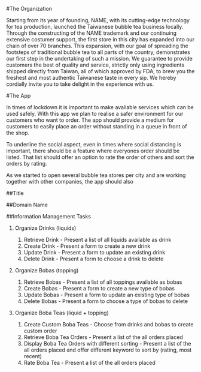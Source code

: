#The Organization

Starting from its year of founding, NAME, with its cutting-edge technology for tea production, launched the Taiwanese bubble tea business locally.
Through the constructing of the NAME trademark and our continuing extensive costumer support, the first store in this city has expanded into our chain of over 70 branches.
This expansion, with our goal of spreading the footsteps of traditional bubble tea to all parts of the country, demonstrates our first step in the undertaking of such a mission.
We guarantee to provide customers the best of quality and service, strictly only using ingredients shipped directly from Taiwan, all of which approved by FDA, to brew you the freshest and most authentic Taiwanese taste in every sip.
We hereby cordially invite you to take delight in the experience with us.

#The App

In times of lockdown it is important to make available services which can be used safely.
With this app we plan to realise a safer environment for our customers who want to order.
The app should provide a medium for customers to easily place an order without standing in a queue in front of the shop.

To underline the social aspect, even in times where social distancing is important, there should be a feature where everyones order should be listed.
That list should offer an option to rate the order of others and sort the orders by rating.

As we started to open several bubble tea stores per city and are working together with other companies, the app should also 

##Title

##Domain Name

##Information Management Tasks

1. Organize Drinks (liquids)
	1) Retrieve Drink	-	Present a list of all liquids available as drink
	2) Create Drink		-	Present a form to create a new drink
	3) Update Drink		-	Present a form to update an existing drink
	4) Delete Drink		-	Present a form to choose a drink to delete


2. Organize Bobas (topping)
	1) Retrieve Bobas	-	Present a list of all toppings available as bobas
	2) Create Bobas		-	Present a form to create a new type of bobas
	3) Update Bobas		-	Present a form to update an existing type of bobas
	4) Delete Bobas		-	Present a form to choose a type of bobas to delete
  
3. Organize Boba Teas (liquid + topping)
	1) Create Custom Boba Teas							- 	Choose from drinks and bobas to create custom order
	2) Retrieve Boba Tea Orders							-	Present a list of the all orders placed
	3) Display Boba Tea Orders with different sorting	-	Present a list of the all orders placed and offer different keyword to sort by (rating, most recent)
	4) Rate Boba Tea									-	Present a list of the all orders placed
